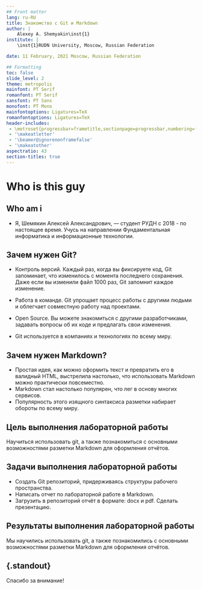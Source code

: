 ```yaml
---
## Front matter
lang: ru-RU
title: Знакомство с Git и Markdown
author: |
	Alexey A. Shemyakin\inst{1}
institute: |
	\inst{1}RUDN University, Moscow, Russian Federation

date: 11 February, 2021 Moscow, Russian Federation

## Formatting
toc: false
slide_level: 2
theme: metropolis
mainfont: PT Serif
romanfont: PT Serif
sansfont: PT Sans
monofont: PT Mono
mainfontoptions: Ligatures=TeX
romanfontoptions: Ligatures=TeX
header-includes: 
 - \metroset{progressbar=frametitle,sectionpage=progressbar,numbering=fraction}
 - '\makeatletter'
 - '\beamer@ignorenonframefalse'
 - '\makeatother'
aspectratio: 43
section-titles: true
---
```


# Who is this guy

## Who am i

- Я, Шемякин Алексей Александрович, — студент РУДН с 2018 - по
настоящее время. Учусь на направлении Фундаментальная информатика и
информационные технологии. 

## Зачем нужен Git?

- Контроль версий. Каждый раз, когда вы фиксируете код, Git запоминает,
 что изменилось с момента последнего сохранения.
 Даже если вы изменили файл 1000 раз, Git запомнит каждое изменение.

- Работа в команде. Git упрощает процесс работы с другими людьми и облегчает совместную работу над проектами. 

- Open Source. Вы можете знакомиться с другими разработчиками,
 задавать вопросы об их коде и предлагать свои изменения.

- Git используется в компаниях и технологиях по всему миру.

## Зачем нужен Markdown?
- Простая идея, как можно оформить текст и превратить его в валидный HTML, 
выстрелила настолько, что использовать Markdown можно практически повсеместно. 
- Markdown стал настолько популярен, что лег в основу многих сервисов.
- Популярность этого изящного синтаксиса разметки набирает обороты по всему миру. 

## Цель выполнения лабораторной работы

Научиться использовать git, а также познакомиться с основными
 возможностями разметки Markdown для оформления отчётов.

## Задачи выполнения лабораторной работы

- Создать Git репозиторий, придерживаясь структуры рабочего пространства. 
- Написать отчет по лабораторной работе в Markdown. 
- Загрузить в репозиторий отчёт в формате: docx и pdf. Сделать презентацию.

## Результаты выполнения лабораторной работы

Мы научились использовать git, 
а также познакомились с основными возможностями разметки Markdown для оформления отчётов.


## {.standout}

Спасибо за внимание!
